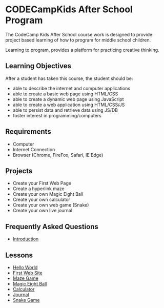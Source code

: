 # CODECampKids After School Program

The CodeCamp Kids After School course work is designed to provide project based learning of how to program for middle school children.

Learning to program, provides a platform for practicing creative thinking.

## Learning Objectives

After a student has taken this course, the student should be:

* able to describe the internet and computer applications
* able to create a basic web page using HTML/CSS
* able to create a dynamic web page using JavaScript
* able to create a web application using HTML/CSS/JS
* able to persist data and retrieve data using JS/DB
* foster interest in programming/computers

## Requirements

* Computer
* Internet Connection
* Browser (Chrome, FireFox, Safari, IE Edge)

## Projects

* Create your First Web Page
* Create a hyperlink maze
* Create your own Magic Eight Ball
* Create your own calculator
* Create your own web game (Snake)
* Create your own live journal

## Frequently Asked Questions

- [Introduction](/intro)

## Lessons

- [Hello World](/1-hello-world/)
- [First Web Site](/2-first-web-site/)
- [Maze Game](/3-maze-game/)
- [Magic Eight Ball](/4-magic-eight-ball/)
- [Calculator](/5-calculator/)
- [Journal](/6-journal/)
- [Snake Game](/7-snake-game/)
